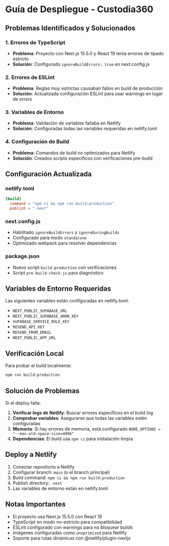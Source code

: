 # Guía de Despliegue - Custodia360

## Problemas Identificados y Solucionados

### 1. Errores de TypeScript
- **Problema**: Proyecto con Next.js 15.5.0 y React 19 tenía errores de tipado estricto
- **Solución**: Configurado `ignoreBuildErrors: true` en next.config.js

### 2. Errores de ESLint
- **Problema**: Reglas muy estrictas causaban fallos en build de producción
- **Solución**: Actualizada configuración ESLint para usar warnings en lugar de errors

### 3. Variables de Entorno
- **Problema**: Validación de variables fallaba en Netlify
- **Solución**: Configuradas todas las variables requeridas en netlify.toml

### 4. Configuración de Build
- **Problema**: Comandos de build no optimizados para Netlify
- **Solución**: Creados scripts específicos con verificaciones pre-build

## Configuración Actualizada

### netlify.toml
```toml
[build]
  command = "npm ci && npm run build:production"
  publish = ".next"
```

### next.config.js
- Habilitado `ignoreBuildErrors` y `ignoreDuringBuilds`
- Configurado para modo `standalone`
- Optimizado webpack para resolver dependencias

### package.json
- Nuevo script `build:production` con verificaciones
- Script `pre-build-check.js` para diagnóstico

## Variables de Entorno Requeridas

Las siguientes variables están configuradas en netlify.toml:

- `NEXT_PUBLIC_SUPABASE_URL`
- `NEXT_PUBLIC_SUPABASE_ANON_KEY`
- `SUPABASE_SERVICE_ROLE_KEY`
- `RESEND_API_KEY`
- `RESEND_FROM_EMAIL`
- `NEXT_PUBLIC_APP_URL`

## Verificación Local

Para probar el build localmente:
```bash
npm run build:production
```

## Solución de Problemas

Si el deploy falla:

1. **Verificar logs de Netlify**: Buscar errores específicos en el build log
2. **Comprobar variables**: Asegurarse que todas las variables estén configuradas
3. **Memoria**: Si hay errores de memoria, está configurado `NODE_OPTIONS = "--max-old-space-size=4096"`
4. **Dependencias**: El build usa `npm ci` para instalación limpia

## Deploy a Netlify

1. Conectar repositorio a Netlify
2. Configurar branch: `main` (o el branch principal)
3. Build command: `npm ci && npm run build:production`
4. Publish directory: `.next`
5. Las variables de entorno están en netlify.toml

## Notas Importantes

- El proyecto usa Next.js 15.5.0 con React 19
- TypeScript en modo no-estricto para compatibilidad
- ESLint configurado con warnings para no bloquear builds
- Imágenes configuradas como `unoptimized` para Netlify
- Soporte para rutas dinámicas con @netlify/plugin-nextjs
